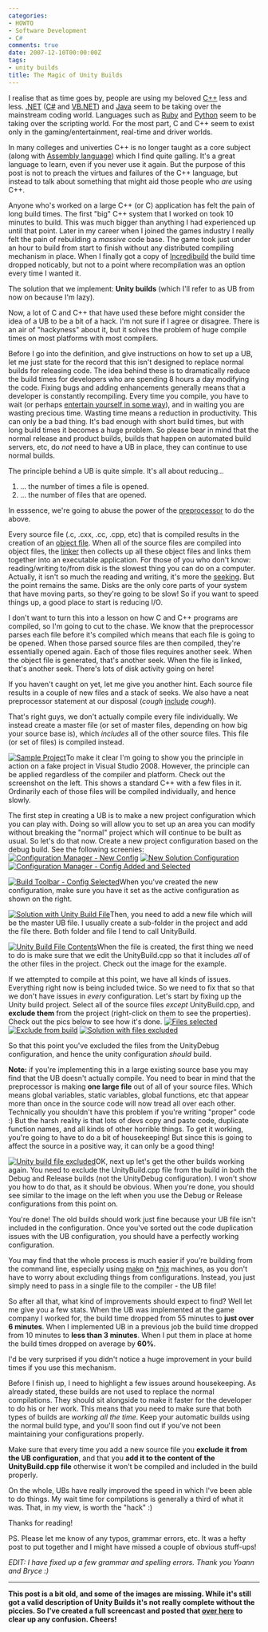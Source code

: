 ```yaml
---
categories:
- HOWTO
- Software Development
- C#
comments: true
date: 2007-12-10T00:00:00Z
tags:
- unity builds
title: The Magic of Unity Builds
---
```


I realise that as time goes by, people are using my beloved <a href="http://en.wikipedia.org/wiki/C++" title="C++">C++</a> less and less. <a href="http://en.wikipedia.org/wiki/.NET_Framework" title=".NET Framework">.NET</a> (<a href="http://en.wikipedia.org/wiki/C_Sharp" title="C#">C#</a> and <a href="http://en.wikipedia.org/wiki/Visual_Basic_.NET" title="VB.NET">VB.NET</a>) and <a href="http://en.wikipedia.org/wiki/Java_%28programming_language%29" title="Java">Java</a> seem to be taking over the mainstream coding world. Languages such as <a href="http://en.wikipedia.org/wiki/Ruby_%28programming_language%29" title="Ruby">Ruby</a> and <a href="http://en.wikipedia.org/wiki/Python_%28programming_language%29" title="Python">Python</a> seem to be taking over the scripting world. For the most part, C and C++ seem to exist only in the gaming/entertainment, real-time and driver worlds.

In many colleges and univerties C++ is no longer taught as a core subject (along with <a href="http://en.wikipedia.org/wiki/Assembly_language" title="Assembly Language">Assembly language</a>) which I find quite galling. It's a great language to learn, even if you never use it again. But the purpose of this post is not to preach the virtues and failures of the C++ language, but instead to talk about something that might aid those people who <em>are</em> using C++.<!--more-->

Anyone who's worked on a large C++ (or C) application has felt the pain of long build times. The first "big" C++ system that I worked on took 10 minutes to build. This was much bigger than anything I had experienced up until that point. Later in my career when I joined the games industry I really felt the pain of rebuilding a <em>massive</em> code base. The game took just under an hour to build from start to finish without any distributed compiling mechanism in place. When I finally got a copy of <a href="http://www.xoreax.com/" title="Xoreax Incredibuild">Incredibuild</a> the build time dropped noticably, but not to a point where recompilation was an option every time I wanted it.

The solution that we implement: <strong>Unity builds</strong> (which I'll refer to as UB from now on because I'm lazy).

Now, a lot of C and C++ that have used these before might consider the idea of a UB to be a bit of a hack. I'm not sure if I agree or disagree. There is an air of "hackyness" about it, but it solves the problem of huge compile times on most platforms with most compilers.

Before I go into the definition, and give instructions on how to set up a UB, let me just state for the record that this isn't designed to replace normal builds for releasing code. The idea behind these is to dramatically reduce the build times for developers who are spending 8 hours a day modifying the code. Fixing bugs and adding enhancements generally means that a developer is constantly recompiling. Every time you compile, you have to wait (or perhaps <a href="http://xkcd.com/303/" title="Compiling">entertain yourself in some way</a>), and in waiting you are wasting precious time. Wasting time means a reduction in productivity. This can only be a bad thing. It's bad enough with short build times, but with long build times it becomes a huge problem. So please bear in mind that the normal release and product builds, builds that happen on automated build servers, etc, do <em>not</em> need to have a UB in place, they can continue to use normal builds.

The principle behind a UB is quite simple. It's all about reducing...<ol><li>... the number of times a file is opened.</li><li>... the number of files that are opened.</li></ol>In esssence, we're going to abuse the power of the <a href="http://en.wikipedia.org/wiki/Preprocessor" title="Preprocessor">preprocessor</a> to do the above.

Every source file (.c, .cxx, .cc, .cpp, etc) that is compiled results in the creation of an <a href="http://en.wikipedia.org/wiki/Object_files" title="Object File">object file</a>. When all of the source files are compiled into object files, the <a href="http://en.wikipedia.org/wiki/Linker" title="Linker">linker</a> then collects up all these object files and links them together into an executable application. For those of you who don't know: reading/writing to/from disk is the slowest thing you can do on a computer. Actually, it isn't so much the reading and writing, it's more the <a href="http://en.wikipedia.org/wiki/Seeking" title="Seeking">seeking</a>. But the point remains the same. Disks are the only core parts of your system that have moving parts, so they're going to be slow! So if you want to speed things up, a good place to start is reducing I/O.

I don't want to turn this into a lesson on how C and C++ programs are compiled, so I'm going to cut to the chase. We know that the preprocessor parses each file before it's compiled which means that each file is going to be opened. When those parsed source files are then compiled, they're essentially opened again. Each of those files requires another seek. When the object file is generated, that's another seek. When the file is linked, that's another seek. There's lots of disk activity going on here!

If you haven't caught on yet, let me give you another hint. Each source file results in a couple of new files and a stack of seeks. We also have a neat preprocessor statement at our disposal (<em>*cough*</em> <a href="http://en.wikipedia.org/wiki/Header_file" title="Header File">include</a> <em>*cough*</em>).

That's right guys, we don't actually compile every file individually. We instead create a master file (or set of master files, depending on how big your source base is), which <em>includes</em> all of the other source files. This file (or set of files) is compiled instead.

<a href="/uploads/2007/12/unitybuild-01.png" rel="lightbox[unitybuild]" title="Sample Project"><img src="/uploads/2007/12/unitybuild-01.thumbnail.png" class="InlineImageLeft" alt="Sample Project" /></a>To make it clear I'm going to show you the principle in action on a fake project in Visual Studio 2008. However, the principle can be applied regardless of the compiler and platform. Check out the screenshot on the left. This shows a standard C++ with a few files in it. Ordinarily each of those files will be compiled individually, and hence slowly.

The first step in creating a UB is to make a new project configuration which you can play with. Doing so will allow you to set up an area you can modify without breaking the "normal" project which will continue to be built as usual. So let's do that now. Create a new project configuration based on the debug build. See the following screenies:
<a href="/uploads/2007/12/unitybuild-02.png" rel="lightbox[unitybuild]" title="Configuration Manager - New Config"><img src="/uploads/2007/12/unitybuild-02.thumbnail.png" class="InlineImageLeft" alt="Configuration Manager - New Config" /></a>
<a href="/uploads/2007/12/unitybuild-03.png" rel="lightbox[unitybuild]" title="New Solution Configuration"><img src="/uploads/2007/12/unitybuild-03.thumbnail.png" class="InlineImageLeft" alt="New Solution Configuration" /></a>
<a href="/uploads/2007/12/unitybuild-04.png" rel="lightbox[unitybuild]" title="Configuration Manager - Config Added and Selected"><img src="/uploads/2007/12/unitybuild-04.thumbnail.png" class="InlineImageLeft" alt="Configuration Manager - Config Added and Selected" /></a>
<div style="float: none; clear: both;"></div>
<a href="/uploads/2007/12/unitybuild-05.png" rel="lightbox[unitybuild]" title="Build Toolbar - Config Selected"><img src="/uploads/2007/12/unitybuild-05.thumbnail.png" class="InlineImageRight" alt="Build Toolbar - Config Selected" /></a>When you've created the new configuration, make sure you have it set as the active configuration as shown on the right.

<a href="/uploads/2007/12/unitybuild-06.png" rel="lightbox[unitybuild]" title="Solution with Unity Build File"><img src="/uploads/2007/12/unitybuild-06.thumbnail.png" class="InlineImageLeft" alt="Solution with Unity Build File" /></a>Then, you need to add a new file which will be the master UB file. I usually create a sub-folder in the project and add the file there. Both folder and file I tend to call UnityBuild.

<a href="/uploads/2007/12/unitybuild-07.png" rel="lightbox[unitybuild]" title="Unity Build File Contents"><img src="/uploads/2007/12/unitybuild-07.thumbnail.png" class="InlineImageRight" alt="Unity Build File Contents" /></a>When the file is created, the first thing we need to do is make sure that we edit the UnityBuild.cpp so that it includes <em>all</em> of the other files in the project. Check out the image for the example.

If we attempted to compile at this point, we have all kinds of issues. Everything right now is being included twice. So we need to fix that so that we don't have issues in <em>every</em> configuration. Let's start by fixing up the Unity build project. Select all of the source files <em>except</em> UnityBuild.cpp, and <strong>exclude them</strong> from the project (right-click on them to see the properties). Check out the pics below to see how it's done.
<a href="/uploads/2007/12/unitybuild-08.png" rel="lightbox[unitybuild]" title="Files selected"><img src="/uploads/2007/12/unitybuild-08.thumbnail.png" class="InlineImageLeft" alt="Files selected" /></a>
<a href="/uploads/2007/12/unitybuild-09.png" rel="lightbox[unitybuild]" title="Exclude from build"><img src="/uploads/2007/12/unitybuild-09.thumbnail.png" class="InlineImageLeft" alt="Exclude from build" /></a>
<a href="/uploads/2007/12/unitybuild-10.png" rel="lightbox[unitybuild]" title="Solution with files excluded"><img src="/uploads/2007/12/unitybuild-10.thumbnail.png" class="InlineImageLeft" alt="Solution with files excluded" /></a>
<div style="float: none; clear: both;"></div>
So that this point you've excluded the files from the UnityDebug configuration, and hence the unity configuration <em>should</em> build.

<strong>Note:</strong> if you're implementing this in a large existing source base you may find that the UB doesn't actually compile. You need to bear in mind that the preprocessor is making <strong>one large file</strong> out of all of your source files. Which means global variables, static variables, global functions, etc that appear more than once in the source code will now tread all over each other. Technically you shouldn't have this problem if you're writing "proper" code :) But the harsh reality is that lots of devs copy and paste code, duplicate function names, and all kinds of other horrible things. To get it working, you're going to have to do a bit of housekeeping! But since this is going to affect the source in a positive way, it can only be a good thing!

<a href="/uploads/2007/12/unitybuild-11.png" rel="lightbox[unitybuild]" title="Unity build file excluded"><img src="/uploads/2007/12/unitybuild-11.thumbnail.png" class="InlineImageLeft" alt="Unity build file excluded" /></a>OK, next up let's get the other builds working again. You need to exclude the UnityBuild.cpp file from the build in both the Debug and Release builds (not the UnityDebug configuration). I won't show you how to do that, as it should be obvious. When you're done, you should see similar to the image on the left when you use the Debug or Release configurations from this point on.

You're done! The old builds should work just fine because your UB file isn't included in the configuration. Once you've sorted out the code duplication issues with the UB configuration, you should have a perfectly working configuration.

You may find that the whole process is much easier if you're building from the command line, especially using <a href="http://en.wikipedia.org/wiki/Make_%28software%29" title="make">make</a> on <a href="http://en.wikipedia.org/wiki/%2Anix" title="Unix-like">*nix</a> machines, as you don't have to worry about excluding things from configurations. Instead, you just simply need to pass in a single file to the compiler - the UB file!

So after all that, what kind of improvements should expect to find? Well let me give you a few stats. When the UB was implemented at the game company I worked for, the build time dropped from 55 minutes to <strong>just over 6 minutes</strong>. When I implemented UB in a previous job the build time dropped from 10 minutes to <strong>less than 3 minutes</strong>. When I put them in place at home the build times dropped on average by <strong>60%</strong>.

I'd be very surprised if you didn't notice a huge improvement in your build times if you use this mechanism.

Before I finish up, I need to highlight a few issues around housekeeping. As already stated, these builds are not used to replace the normal compilations. They should sit alongside to make it faster for the developer to do his or her work. This means that you need to make sure that both types of builds are <em>working all the time</em>. Keep your automatic builds using the normal build type, and you'll soon find out if you've not been maintaining your configurations properly.

Make sure that every time you add a new source file you <strong>exclude it from the UB configuration</strong>, and that you <strong>add it to the content of the UnityBuild.cpp file</strong> otherwise it won't be compiled and included in the build properly.

On the whole, UBs have really improved the speed in which I've been able to do things. My wait time for compilations is generally a third of what it was. That, in my view, is worth the "hack" :)

Thanks for reading!

PS. Please let me know of any typos, grammar errors, etc. It was a hefty post to put together and I might have missed a couple of obvious stuff-ups!

<em>EDIT: I have fixed up a few grammar and spelling errors. Thank you Yoann and Bryce :)</em>
<hr/>
<strong>This post is a bit old, and some of the images are missing. While it's still got a valid description of Unity Builds it's not really complete without the piccies. So I've created a full screencast and posted that <a href="/posts/screencast-setting-up-unity-builds/" title="Screencast - Setting up Unity Builds">over here</a> to clear up any confusion. Cheers!</strong>

